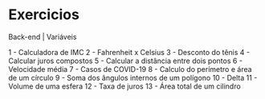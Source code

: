 # Exercicios


Back-end | Variáveis

1 - Calculadora de IMC
2 - Fahrenheit x Celsius
3 - Desconto do tênis
4 - Calcular juros compostos
5 - Calcular a distância entre dois pontos
6 - Velocidade média
7 - Casos de COVID-19
8 - Calculo do perímetro e área de um círculo
9 - Soma dos ângulos internos de um polígono
10 - Delta
11 - Volume de uma esfera
12 - Taxa de juros
13 - Área total de um cilindro


